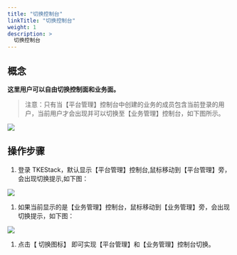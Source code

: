 ```yaml
---
title: "切换控制台"
linkTitle: "切换控制台"
weight: 1
description: >
  切换控制台
---
```


## 概念

**这里用户可以自由切换控制面和业务面。**

> 注意：只有当【平台管理】控制台中创建的业务的成员包含当前登录的用户，当前用户才会出现并可以切换至【业务管理】控制台，如下图所示。

![](../../../images/qie-huan-qian-ti-.png)

## 操作步骤

1. 登录 TKEStack，默认显示【平台管理】控制台,鼠标移动到【平台管理】旁，会出现切换提示,如下图：

![](../../../images/qie-huan-.png)

1. 如果当前显示的是【业务管理】控制台，鼠标移动到【业务管理】旁，会出现切换提示，如下图：

![](../../../images/qie-huan-1.png)

1. 点击【 切换图标】 即可实现【平台管理】和【业务管理】控制台切换。

